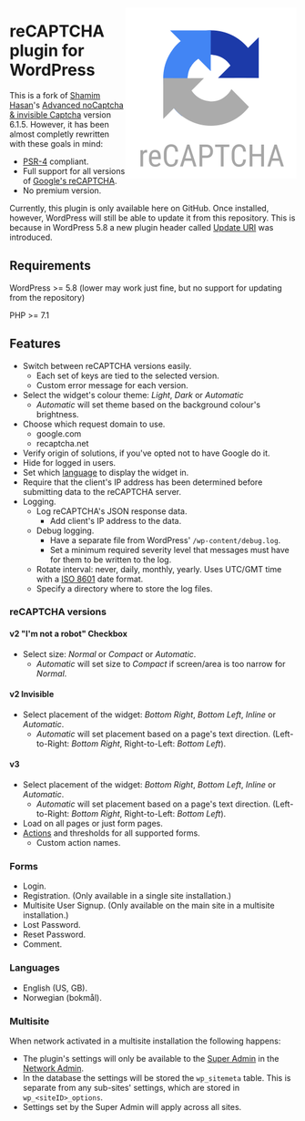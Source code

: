 <a href="#readme"><img src="https://github.com/CruelDrool/WP-reCAPTCHA/raw/main/.assets/icon.svg" alt="" align="right" /></a>

# reCAPTCHA plugin for WordPress
This is a fork of [Shamim Hasan](https://www.shamimsplugins.com)'s [Advanced noCaptcha & invisible Captcha](https://wordpress.org/plugins/advanced-nocaptcha-recaptcha) version 6.1.5. However, it has been almost completly rewritten with these goals in mind:
* [PSR-4](https://www.php-fig.org/psr/psr-4/) compliant.
* Full support for all versions of [Google's reCAPTCHA](https://www.google.com/recaptcha/).
* No premium version.

Currently, this plugin is only available here on GitHub. Once installed, however, WordPress will still be able to update it from this repository. This is because in WordPress 5.8 a new plugin header called [Update URI](https://make.wordpress.org/core/2021/06/29/introducing-update-uri-plugin-header-in-wordpress-5-8/) was introduced.

## Requirements
WordPress >= 5.8 (lower may work just fine, but no support for updating from the repository)

PHP >= 7.1

## Features
* Switch between reCAPTCHA versions easily.
	* Each set of keys are tied to the selected version.
	* Custom error message for each version.
* Select the widget's colour theme: *Light*, *Dark* or *Automatic*
	* *Automatic* will set theme based on the background colour's brightness.
* Choose which request domain to use.
	* google.com
	* recaptcha.net
* Verify origin of solutions, if you've opted not to have Google do it.
* Hide for logged in users.
* Set which [language](https://developers.google.com/recaptcha/docs/language) to display the widget in.
* Require that the client's IP address has been determined before submitting data to the reCAPTCHA server.
* Logging.
	* Log reCAPTCHA's JSON response data.
		* Add client's IP address to the data.
	* Debug logging.
		* Have a separate file from WordPress' `/wp-content/debug.log`.
		* Set a minimum required severity level that messages must have for them to be written to the log.
	* Rotate interval: never, daily, monthly, yearly. Uses UTC/GMT time with a [ISO 8601](https://www.iso.org/standard/40874.html) date format.
	* Specify a directory where to store the log files.

### reCAPTCHA versions 
#### v2 "I'm not a robot" Checkbox
* Select size: *Normal* or *Compact* or *Automatic*.
	* *Automatic* will set size to *Compact* if screen/area is too narrow for *Normal*.

#### v2 Invisible
* Select placement of the widget: *Bottom Right*, *Bottom Left*, *Inline* or *Automatic*.
	* *Automatic* will set placement based on a page's text direction. (Left-to-Right: *Bottom Right*, Right-to-Left: *Bottom Left*).

#### v3
* Select placement of the widget: *Bottom Right*, *Bottom Left*, *Inline* or *Automatic*.
	* *Automatic* will set placement based on a page's text direction. (Left-to-Right: *Bottom Right*, Right-to-Left: *Bottom Left*).
* Load on all pages or just form pages.
* [Actions](https://developers.google.com/recaptcha/docs/v3#actions) and thresholds for all supported forms.
	* Custom action names.

### Forms
* Login.
* Registration. (Only available in a single site installation.)
* Multisite User Signup. (Only available on the main site in a multisite installation.)
* Lost Password.
* Reset Password.
* Comment.

### Languages
* English (US, GB).
* Norwegian (bokmål).

### Multisite
When network activated in a multisite installation the following happens: 
* The plugin's settings will only be available to the [Super Admin](https://wordpress.org/support/article/roles-and-capabilities/#super-admin) in the [Network Admin](https://wordpress.org/support/article/network-admin/).
* In the database the settings will be stored the `wp_sitemeta` table. This is separate from any sub-sites' settings, which are stored in `wp_<siteID>_options`.
* Settings set by the Super Admin will apply across all sites.
